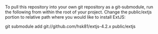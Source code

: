 To pull this repository into your own git repository as a git-submodule, run the following from within the root of your project. Change the public/extjs
portion to relative path where you would like to install ExtJS:

  git submodule add git://github.com/hsk81/extjs-4.2.x public/extjs
